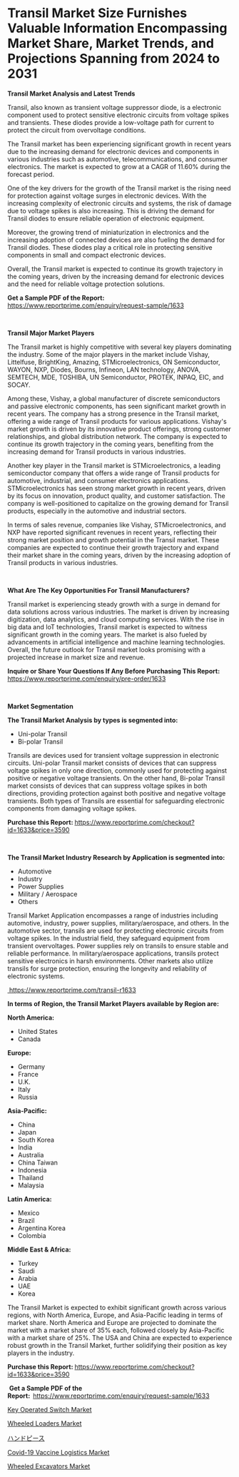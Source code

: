 <p><h1>Transil Market Size Furnishes Valuable Information Encompassing Market Share, Market Trends, and Projections Spanning from 2024 to 2031</h1></p><p><strong>Transil Market Analysis and Latest Trends</strong></p>
<p><p>Transil, also known as transient voltage suppressor diode, is a electronic component used to protect sensitive electronic circuits from voltage spikes and transients. These diodes provide a low-voltage path for current to protect the circuit from overvoltage conditions.</p><p>The Transil market has been experiencing significant growth in recent years due to the increasing demand for electronic devices and components in various industries such as automotive, telecommunications, and consumer electronics. The market is expected to grow at a CAGR of 11.60% during the forecast period.</p><p>One of the key drivers for the growth of the Transil market is the rising need for protection against voltage surges in electronic devices. With the increasing complexity of electronic circuits and systems, the risk of damage due to voltage spikes is also increasing. This is driving the demand for Transil diodes to ensure reliable operation of electronic equipment.</p><p>Moreover, the growing trend of miniaturization in electronics and the increasing adoption of connected devices are also fueling the demand for Transil diodes. These diodes play a critical role in protecting sensitive components in small and compact electronic devices.</p><p>Overall, the Transil market is expected to continue its growth trajectory in the coming years, driven by the increasing demand for electronic devices and the need for reliable voltage protection solutions.</p></p>
<p><strong>Get a Sample PDF of the Report:&nbsp;</strong> <a href="https://www.reportprime.com/enquiry/request-sample/1633">https://www.reportprime.com/enquiry/request-sample/1633</a></p>
<p>&nbsp;</p>
<p><strong>Transil Major Market Players</strong></p>
<p><p>The Transil market is highly competitive with several key players dominating the industry. Some of the major players in the market include Vishay, Littelfuse, BrightKing, Amazing, STMicroelectronics, ON Semiconductor, WAYON, NXP, Diodes, Bourns, Infineon, LAN technology, ANOVA, SEMTECH, MDE, TOSHIBA, UN Semiconductor, PROTEK, INPAQ, EIC, and SOCAY.</p><p>Among these, Vishay, a global manufacturer of discrete semiconductors and passive electronic components, has seen significant market growth in recent years. The company has a strong presence in the Transil market, offering a wide range of Transil products for various applications. Vishay's market growth is driven by its innovative product offerings, strong customer relationships, and global distribution network. The company is expected to continue its growth trajectory in the coming years, benefiting from the increasing demand for Transil products in various industries.</p><p>Another key player in the Transil market is STMicroelectronics, a leading semiconductor company that offers a wide range of Transil products for automotive, industrial, and consumer electronics applications. STMicroelectronics has seen strong market growth in recent years, driven by its focus on innovation, product quality, and customer satisfaction. The company is well-positioned to capitalize on the growing demand for Transil products, especially in the automotive and industrial sectors.</p><p>In terms of sales revenue, companies like Vishay, STMicroelectronics, and NXP have reported significant revenues in recent years, reflecting their strong market position and growth potential in the Transil market. These companies are expected to continue their growth trajectory and expand their market share in the coming years, driven by the increasing adoption of Transil products in various industries.</p></p>
<p>&nbsp;</p>
<p><strong>What Are The Key Opportunities For Transil Manufacturers?</strong></p>
<p><p>Transil market is experiencing steady growth with a surge in demand for data solutions across various industries. The market is driven by increasing digitization, data analytics, and cloud computing services. With the rise in big data and IoT technologies, Transil market is expected to witness significant growth in the coming years. The market is also fueled by advancements in artificial intelligence and machine learning technologies. Overall, the future outlook for Transil market looks promising with a projected increase in market size and revenue.</p></p>
<p><strong>Inquire or Share Your Questions If Any Before Purchasing This Report:</strong> <a href="https://www.reportprime.com/enquiry/pre-order/1633">https://www.reportprime.com/enquiry/pre-order/1633</a></p>
<p>&nbsp;</p>
<p><strong>Market Segmentation</strong></p>
<p><strong>The Transil Market Analysis by types is segmented into:</strong></p>
<p><ul><li>Uni-polar Transil</li><li>Bi-polar Transil</li></ul></p>
<p><p>Transils are devices used for transient voltage suppression in electronic circuits. Uni-polar Transil market consists of devices that can suppress voltage spikes in only one direction, commonly used for protecting against positive or negative voltage transients. On the other hand, Bi-polar Transil market consists of devices that can suppress voltage spikes in both directions, providing protection against both positive and negative voltage transients. Both types of Transils are essential for safeguarding electronic components from damaging voltage spikes.</p></p>
<p><strong>Purchase this Report:&nbsp;</strong><a href="https://www.reportprime.com/checkout?id=1633&price=3590">https://www.reportprime.com/checkout?id=1633&price=3590</a></p>
<p>&nbsp;</p>
<p><strong>The Transil Market Industry Research by Application is segmented into:</strong></p>
<p><ul><li>Automotive</li><li>Industry</li><li>Power Supplies</li><li>Military / Aerospace</li><li>Others</li></ul></p>
<p><p>Transil Market Application encompasses a range of industries including automotive, industry, power supplies, military/aerospace, and others. In the automotive sector, transils are used for protecting electronic circuits from voltage spikes. In the industrial field, they safeguard equipment from transient overvoltages. Power supplies rely on transils to ensure stable and reliable performance. In military/aerospace applications, transils protect sensitive electronics in harsh environments. Other markets also utilize transils for surge protection, ensuring the longevity and reliability of electronic systems.</p></p>
<p><a href="https://www.reportprime.com/transil-r1633">&nbsp;https://www.reportprime.com/transil-r1633</a></p>
<p><strong>In terms of Region, the Transil Market Players available by Region are:</strong></p>
<p>
    <p> <strong> North America: </strong>
        <ul>
            <li>United States</li>
            <li>Canada</li>
        </ul>
        </p> 
    <p> <strong> Europe: </strong>
        <ul>
            <li>Germany</li>
            <li>France</li>
            <li>U.K.</li>
            <li>Italy</li>
            <li>Russia</li>
        </ul>
        </p> 
    <p> <strong> Asia-Pacific: </strong>
        <ul>
            <li>China</li>
            <li>Japan</li>
            <li>South Korea</li>
            <li>India</li>
            <li>Australia</li>
            <li>China Taiwan</li>
            <li>Indonesia</li>
            <li>Thailand</li>
            <li>Malaysia</li>
        </ul>
        </p> 
    <p> <strong> Latin America: </strong>
        <ul>
            <li>Mexico</li>
            <li>Brazil</li>
            <li>Argentina Korea</li>
            <li>Colombia</li>
        </ul>
        </p> 
    <p> <strong> Middle East & Africa: </strong>
        <ul>
            <li>Turkey</li>
            <li>Saudi</li>
            <li>Arabia</li>
            <li>UAE</li>
            <li>Korea</li>
        </ul>
    </p>
    </p>
<p><p>The Transil Market is expected to exhibit significant growth across various regions, with North America, Europe, and Asia-Pacific leading in terms of market share. North America and Europe are projected to dominate the market with a market share of 35% each, followed closely by Asia-Pacific with a market share of 25%. The USA and China are expected to experience robust growth in the Transil Market, further solidifying their position as key players in the industry.</p></p>
<p><strong>Purchase this Report: </strong><a href="https://www.reportprime.com/checkout?id=1633&price=3590">https://www.reportprime.com/checkout?id=1633&price=3590</a></p>
<p>&nbsp;<strong>Get a Sample PDF of the Report:&nbsp;&nbsp;</strong><a href="https://www.reportprime.com/enquiry/request-sample/1633">https://www.reportprime.com/enquiry/request-sample/1633</a></p>
<p><strong></strong></p>
<p><p><a href="https://github.com/anwarsahrul281/Market-Research-Report-List-1/blob/main/key-operated-switch-market.md">Key Operated Switch Market</a></p><p><a href="https://issuu.com/reportprime-2/docs/wheeled-loaders-market-size-2030.pptx">Wheeled Loaders Market</a></p><p><a href="https://github.com/AbigaleHuel/Market-Research-Report-List-1/blob/main/293339416236.md">ハンドピース</a></p><p><a href="https://www.linkedin.com/pulse/covid-19-vaccine-logistics-market-research-report-includes-hp5oe">Covid-19 Vaccine Logistics Market</a></p><p><a href="https://issuu.com/reportprime-2/docs/wheeled-excavators-market-size-2030.pptx">Wheeled Excavators Market</a></p></p>